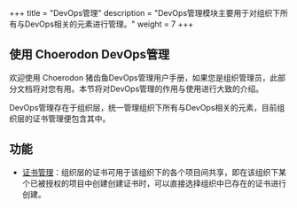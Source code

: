 +++
title = "DevOps管理"
description = "DevOps管理模块主要用于对组织下所有与DevOps相关的元素进行管理。"
weight = 7
+++


## 使用 Choerodon DevOps管理  
欢迎使用 Choerodon 猪齿鱼DevOps管理用户手册，如果您是组织管理员，此部分文档将对您有用。本节将对DevOps管理的作用与使用进行大致的介绍。  

DevOps管理存在于组织层，统一管理组织下所有与DevOps相关的元素，目前组织层的证书管理便包含其中。  

## 功能  
* [证书管理](../devops-management/certificate)：组织层的证书可用于该组织下的各个项目间共享，即在该组织下某个已被授权的项目中创建创建证书时，可以直接选择组织中已存在的证书进行创建。